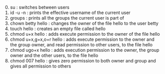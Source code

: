0. su : switches between users
1. id -u -n : prints the effective username of the current user
2. groups : prints all the groups the current user is part of
3. chown betty hello : changes the owner of the file hello to the user betty
4. touch hello : creates an empty file called hello
5. chmod u+x hello : adds execute permission to the owner of the file hello
6. chmod u+x,g+x,o+r hello : adds execute permission to the owner and the group owner, and read permission to other users, to the file hello
7. chmod ugo+x hello : adds execution permission to the owner, the group owner and the other users, to the file hello
8. chmod 007 hello : gives zero permission to both owner and group and gives all permission to others
